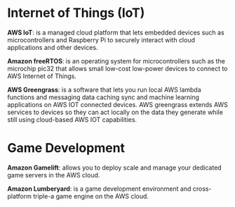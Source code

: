 # Internet of Things (IoT)
**AWS IoT**: is a managed cloud platform that lets embedded devices such as microcontrollers and Raspberry Pi to securely interact with cloud applications and other devices. 

**Amazon freeRTOS**: is an operating system for microcontrollers such as the microchip pic32 that allows small low-cost low-power devices to connect to AWS Internet of Things.

**AWS Greengrass**: is a software that lets you run local AWS lambda functions and messaging data caching sync and machine learning applications on AWS IOT connected devices. AWS greengrass extends AWS services to devices so they can act locally on the data they generate while still using cloud-based AWS IOT capabilities. 

# Game Development
**Amazon Gamelift**: allows you to deploy scale and manage your dedicated game servers in the AWS cloud.

**Amazon Lumberyard**: is a game development environment and cross-platform triple-a game engine on
the AWS cloud.
